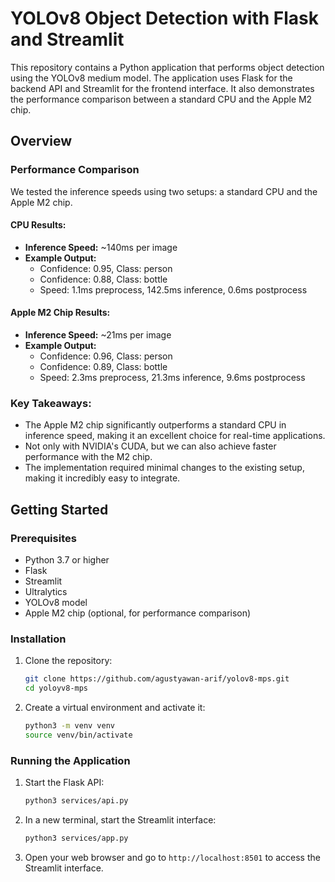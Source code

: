 # YOLOv8 Object Detection with Flask and Streamlit

This repository contains a Python application that performs object detection using the YOLOv8 medium model. The application uses Flask for the backend API and Streamlit for the frontend interface. It also demonstrates the performance comparison between a standard CPU and the Apple M2 chip.

## Overview

### Performance Comparison

We tested the inference speeds using two setups: a standard CPU and the Apple M2 chip.

#### CPU Results:

- **Inference Speed:** ~140ms per image
- **Example Output:**
  - Confidence: 0.95, Class: person
  - Confidence: 0.88, Class: bottle
  - Speed: 1.1ms preprocess, 142.5ms inference, 0.6ms postprocess

#### Apple M2 Chip Results:

- **Inference Speed:** ~21ms per image
- **Example Output:**
  - Confidence: 0.96, Class: person
  - Confidence: 0.89, Class: bottle
  - Speed: 2.3ms preprocess, 21.3ms inference, 9.6ms postprocess

### Key Takeaways:

- The Apple M2 chip significantly outperforms a standard CPU in inference speed, making it an excellent choice for real-time applications.
- Not only with NVIDIA's CUDA, but we can also achieve faster performance with the M2 chip.
- The implementation required minimal changes to the existing setup, making it incredibly easy to integrate.

## Getting Started

### Prerequisites

- Python 3.7 or higher
- Flask
- Streamlit
- Ultralytics
- YOLOv8 model
- Apple M2 chip (optional, for performance comparison)

### Installation

1. Clone the repository:

   ```sh
   git clone https://github.com/agustyawan-arif/yolov8-mps.git
   cd yoloyv8-mps
   ```

2. Create a virtual environment and activate it:
   ```sh
   python3 -m venv venv
   source venv/bin/activate
   ```

### Running the Application

1. Start the Flask API:

   ```sh
   python3 services/api.py
   ```

2. In a new terminal, start the Streamlit interface:

   ```sh
   python3 services/app.py
   ```

3. Open your web browser and go to `http://localhost:8501` to access the Streamlit interface.

